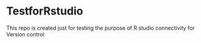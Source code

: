 # TestforRstudio
This repo is created just for testing the purpose of R studio connectivity for Version control
